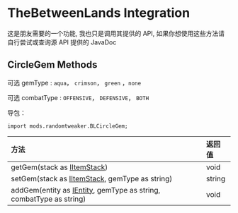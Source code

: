 # TheBetweenLands Integration

这是朋友需要的一个功能, 我也只是调用其提供的 API, 如果你想使用这些方法请自行尝试或查询源 API 提供的 JavaDoc

## CircleGem Methods

可选 gemType : `aqua`， `crimson`， `green` ，`none`

可选 combatType : `OFFENSIVE`， `DEFENSIVE`， `BOTH`

导包：

~~~zenscript
import mods.randomtweaker.BLCircleGem;
~~~

| 方法                                                      | 返回值 |
| :-------------------------------------------------------- | :----- |
| getGem(stack as [IItemStack](https://docs.blamejared.com/1.12/en/Vanilla/Items/IItemStack/))                                  | void   |
| setGem(stack as [IItemStack](https://docs.blamejared.com/1.12/en/Vanilla/Items/IItemStack/), gemType as string)                  | string |
| addGem(entity as [IEntity](https://docs.blamejared.com/1.12/en/Vanilla/Entities/IEntity/), gemType as string, combatType as string) | void   |